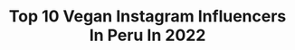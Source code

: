 ---
title: Top 10 Vegan Instagram Influencers In Peru In 2022
description: >-
  Find top vegan Instagram influencers in Peru in 2022. Most popular hashtags: #veganfood #vegan #halloween #food.
platform: Instagram
hits: 21
text_top: Analyze the best Instagram profiles on inBeat.
text_bottom: Our database aggregates 21 Instagram influencers like this in Peru for you to connect with.
profiles:
  - username: "veggienazi"
    fullname: >-
      NAZARENA GARCÍA-RADA
    bio: >-
      • Real food has mud not blood •   Me dicen Nazi por Nazarena 🌼 Vegan | Sportaholic
    location: "Peru"
    followers: 43894
    engagement: 1856
    commentsToLikes: 0.097723
    id: ck6u7eyral4910j71g3r37h1k
    verified: false
    hashtags: "#chok"
  - username: "green.eats_"
    fullname: >-
      Luciana Jáuregui
    bio: >-
      Bienvenido a mi cocina👩🏻‍🍳! Acompáñame a crear recetas saludables, conscientes y deliciosas juntos💚 🌿Vegan 📍Lima-Perú 💌 lucianaajauregui@gmail.com
    location: "Peru"
    followers: 4463
    engagement: 577
    commentsToLikes: 0.164843
    id: ckaorhgr3n8hc0i78f88e2yct
    verified: false
    hashtags: "#food, #healthylifestyle, #veganfood, #whatveganseat"
  - username: "aguscosta7"
    fullname: >-
      A G U S   C O S T A  🍃
    bio: >-
      • 23 🌀 • Vegano 🌱 • Bailarín 🌌 • Coreógrafo 🧠 • De la tierra 🌎 • Viajero ✈ • WeiBers 🐯 • SBX 🐍 • @sbx_convencion 💥
    location: "Peru"
    followers: 21119
    engagement: 748
    commentsToLikes: 0.041712
    id: ck5zqhskqumjv0i14omd4rtxn
    verified: false
    hashtags: "#freestyle, #fuki, #uruguay, #zarpado"
  - username: "pallardelly"
    fullname: >-
      Fernando Pallardelly
    bio: >-
      🇵🇪 Lima 📍 Vegano 🌱 Dancer #Ferre33 ￼🎤 @yankenpo.m
    location: "Peru"
    followers: 25300
    engagement: 351
    commentsToLikes: 0.022462
    id: ck5zrcf59wbqk0i140z67ldju
    verified: false
    hashtags: "#elpoderdelahora, #quedateencasa, #graciasporleerme, #graciasportuaporte"
  - username: "giulianavegana"
    fullname: >-
      GIULIANA
    bio: >-
      👩‍🍳 #Cocinera vegana hecha en casa 🎥 Hago recetas accesibles!!! 🌙 Informo e ilustro sobre #veganismo ❤️ Co-founder @muru_oficial & @fempira
    location: "Peru"
    followers: 10453
    engagement: 626
    commentsToLikes: 0.083191
    id: ckf5uem54kmbk0j23flrglwiv
    verified: false
    hashtags: "#veganlife, #instamoment, #sweet, #comidavegana"
  - username: "ceciliakatz"
    fullname: >-
      Cecilia Katz
    bio: >-
      Influencer Maquilladora/peinadora 🇦🇷 Dueña de CKM Makeup Youtube: #ceciliakatz Por cursos y productos: @ckmmakeup Animal Lover #VEGAN #CRUELTYFREE
    location: "Peru"
    followers: 29007
    engagement: 231
    commentsToLikes: 0.041259
    id: ck0twjqqqfoye0i197c58iytx
    verified: false
    hashtags: "#ceciliakatz, #halfcutcrease, #maquillaje, #fullcolormakeup"
  - username: "napoligelato"
    fullname: >-
      Napoli Gelato & Waffles
    bio: >-
      #SinCulpayConAmor 🍦Gelatos + Waffles + Postres 🌱Opciones Veganas 📲 Take Out: 934 464 647 (Wpp) 🚲 Delivery: Rappi
    location: "Peru"
    followers: 45482
    engagement: 192
    commentsToLikes: 0.031009
    id: ck5c5y06s4cui0i11xqtep6oa
    verified: false
    hashtags: "#waffles, #sinculpayconamor, #napoligelato, #encasayconamor"
  - username: "vegancatblog"
    fullname: >-
      Daniela Lizárraga
    bio: >-
      🎙🌏🐷🙋🏻‍♀️💜 📍lima, perú danilizarraga06@gmail.com
    location: "Peru"
    followers: 14229
    engagement: 621
    commentsToLikes: 0.028596
    id: ck5zxeru07vge0i1467lqepmh
    verified: false
    hashtags: "#vegancatblog, #goveganperu, #govegan, #veganrecipe"
  - username: "saidasalcedoh"
    fullname: >-
      𝕾𝖆𝖎𝖉𝖆 𝕾𝖆𝖑𝖈𝖊𝖉𝖔 𝕳𝖊𝖗𝖒𝖔𝖟𝖆
    bio: >-
      📍Lima, Perú 🇵🇪 | Karate Athlete🥋 | Plant based 🌱 Collab ➡️ saidakarlen@gmail.com CEO @bkcperu 🥉 Panam Games 2019 🥇🥉K1 / Series A 🥇🥈🥉Sud/Pan Champ
    location: "Peru"
    followers: 10548
    engagement: 1079
    commentsToLikes: 0.032600
    id: ck8tau6bmt2pp0j78p9qx8oa6
    verified: false
    hashtags: "#plantbased, #peruviangirl, #sportgirl, #trainingmotivation"
  - username: "crudiperuanos"
    fullname: >-
      Crudiperuanos
    bio: >-
      Movimiento basado en plantas 🌎 #somosuniverso #crudiperuanos #elplatitofeliz VISITA LA WEB👇
    location: "Peru"
    followers: 37090
    engagement: 80
    commentsToLikes: 0.054241
    id: ck5hp9tx8qzvm0i115w566ejj
    verified: false
    hashtags: "#lima, #veganfood, #crudiperuanos, #vegan"
---
